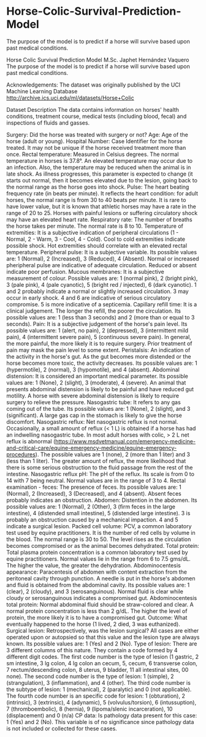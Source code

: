 # Horse-Colic-Survival-Prediction-Model
The purpose of the model is to predict if a horse will survive based upon past medical conditions.

Horse Colic Survival Prediction Model
M.Sc. Japhet Hernández Vaquero
The purpose of the model is to predict if a horse will survive based upon past medical conditions.

Acknowledgements:
The dataset was originally published by the UCI Machine Learning Database http://archive.ics.uci.edu/ml/datasets/Horse+Colic

Dataset Description
The data contains information on horses' health conditions, treatment course, medical tests (including blood, fecal) and inspections of fluids and gasses.

Surgery: Did the horse was treated with surgery or not?
Age: Age of the horse (adult or young).
Hospital Number: Case Identifier for the horse treated. It may not be unique if the horse received treatment more than once.
Rectal temperature: Measured in Celsius degrees. The normal temperature in horses is 37.8°. An elevated temperature may occur due to an infection. Also, the temperature may be reduced when the animal is in late shock. As illness progresses, this parameter is expected to change (it starts out normal, then it becomes elevated due to the lesion, going back to the normal range as the horse goes into shock.
Pulse: The heart beating frequency rate (in beats per minute). It reflects the heart condition: for adult horses, the normal range is from 30 to 40 beats per minute. It is rare to have lower value, but it is known that athletic horses may have a rate in the range of 20 to 25. Horses with painful lesions or suffering circulatory shock may have an elevated heart rate.
Respiratory rate: The number of breaths the horse takes per minute. The normal rate is 8 to 10.
Temperature of extremities: It is a subjective indication of peripheral circulations (1 - Normal, 2 - Warm, 3 - Cool, 4 - Cold). Cool to cold extremities indicate possible shock. Hot extremities should correlate with an elevated rectal temperature.
Peripheral pulse: It is a subjective variable. Its possible values are: 1 (Normal), 2 (Increased), 3 (Reduced), 4 (Absent). Normal or increased pheripheral pulse are indicative of adequate circulation. Reduced or absent indicate poor perfusion.
Mucous membranes: It is a subjective measurement of colour. Possible values are: 1 (normal pink), 2 (bright pink), 3 (pale pink), 4 (pale cyanotic), 5 (bright red / injected), 6 (dark cyanotic). 1 and 2 probably indicate a normal or slightly increased circulation. 3 may occur in early shock. 4 and 6 are indicative of serious circulatory compromise. 5 is more indicative of a septicemia.
Capillary refill time: It is a clinical judgement. The longer the refill, the poorer the circulation. Its possible values are: 1 (less than 3 seconds) and 2 (more than or equal to 3 seconds).
Pain: It is a subjective judgement of the horse's pain level. Its possible values are: 1 (alert, no pain), 2 (depressed), 3 (intermittent mild pain), 4 (intermittent severe pain), 5 (continuous severe pain). In general, the more painful, the more likely it is to require surgery. Prior treatment of pain may mask the pain level to some extent.
Peristalsis: An indication of the activity in the horse's gut. As the gut becomes more distended or the horse becomes more toxic, the activity decreases. Its possible values are: 1 (hypermotile), 2 (normal), 3 (hypomotile), and 4 (absent).
Abdominal distension: It is considered an important medical parameter. Its possible values are: 1 (None), 2 (slight), 3 (moderate), 4 (severe). An animal that presents abdominal distension is likely to be painful and have reduced gut motility. A horse with severe abdominal distension is likely to require surgery to relieve the pressure.
Nasogastric tube: It refers to any gas coming out of the tube. Its possible values are: 1 (None), 2 (slight), and 3 (significant). A large gas cap in the stomach is likely to give the horse discomfort.
Nasogastric reflux: Net nasogastric reflux is not normal. Occasionally, a small amount of reflux (< 1 L) is obtained if a horse has had an indwelling nasogastric tube. In most adult horses with colic, > 2 L net reflux is abnormal (https://www.msdvetmanual.com/emergency-medicine-and-critical-care/equine-emergency-medicine/equine-emergency-procedures). The possible values are 1 (none), 2 (more than 1 liter) and 3 (less than 1 liter). The greater amount of reflux, the more likelihood that there is some serious obstruction to the fluid passage from the rest of the intestine.
Nasogastric reflux pH: The pH of the reflux. Its scale is from 0 to 14 with 7 being neutral. Normal values are in the range of 3 to 4.
Rectal examination - feces: The presence of feces. Its possible values are: 1 (Normal), 2 (Increased), 3 (Decreased), and 4 (absent). Absent feces probably indicates an obstruction.
Abdomen: Distention in the abdomen. Its possible values are: 1 (Normal), 2 (Other), 3 (firm feces in the large intestine), 4 (distended small intestine), 5 (distended large intestine). 3 is probably an obstruction caused by a mechanical impaction. 4 and 5 indicate a surgical lesion.
Packed cell volume: PCV, a common laboratory test used by equine practitioners. It is the number of red cells by volume in the blood. The normal range is 30 to 50. The level rises as the circulation becomes compromised or as the animal becomes dehydrated.
Total protein: Total plasma protein concentration is a common laboratory test used by equine practitioners. Normal values lie in the range from 6 to 7.5 gms/dL. The higher the value, the greater the dehydration.
Abdominocentesis appearance: Paracentesis of abdomen with content extraction from the peritoneal cavity through punction. A needle is put in the horse's abdomen and fluid is obtained from the abdominal cavity. Its possible values are: 1 (clear), 2 (cloudy), and 3 (serosanguinous). Normal fluid is clear while cloudy or serosanguinous indicates a compromised gut.
Abdominocentesis total protein: Normal abdominal fluid should be straw-colored and clear. A normal protein concentration is less than 2 g/dL. The higher the level of protein, the more likely it is to have a compromised gut.
Outcome: What eventually happened to the horse (1 lived, 2 died, 3 was euthanized).
Surgical lesion: Retrospectively, was the lesion surgical? All cases are either operated upon or autopsied so that this value and the lesion type are always known. Its possible values are: 1 (Yes) and 2 (No).
Type of lesion: There are 3 different columns of this nature. They contain a code formed by 4 different digit codes. The first code number is the type of lesion (1 gastric, 2 sm intestine, 3 lg colon, 4 lg colon an cecum, 5, cecum, 6 transverse colon, 7 rectum/descending colon, 8 uterus, 9 bladder, 11 all intestinal sites, 00 none). The second code number is the type of lesion: 1 (simple), 2 (strangulation), 3 (inflammation), and 4 (other). The third code number is the subtype of lesion: 1 (mechanical), 2 (paralytic) and 0 (not applicable). The fourth code number is an specific code for lesion: 1 (obturation), 2 (intrinsic), 3 (extrinsic), 4 (adynamic), 5 (volvulus/torsion), 6 (intussuption), 7 (thromboembolic), 8 (hernia), 9 (lipoma/slenic incarceration), 10 (displacement) and 0 (n/a)
CP data: Is pathology data present for this case: 1 (Yes) and 2 (No). This variable is of no significance since pathology data is not included or collected for these cases.
